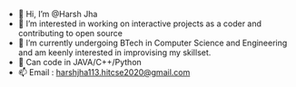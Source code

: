 - 👋 Hi, I’m @Harsh Jha
- 👀 I’m interested in working on interactive projects as a coder and contributing to open source 
- 🌱 I’m currently undergoing BTech in Computer Science and Engineering and am keenly interested in improvising my skillset.
- 💞️ Can code in JAVA/C++/Python
- 📫 Email : harshjha113.hitcse2020@gmail.com 

<!---
predator0789/predator0789 is a ✨ special ✨ repository because its `README.md` (this file) appears on your GitHub profile.
You can click the Preview link to take a look at your changes.
--->
